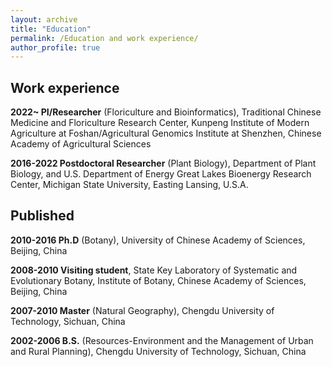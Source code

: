 ```yaml
---
layout: archive
title: "Education"
permalink: /Education and work experience/
author_profile: true
---
```


## Work experience

**2022~	PI/Researcher** (Floriculture and Bioinformatics), Traditional Chinese Medicine and Floriculture Research Center, Kunpeng Institute of Modern Agriculture at Foshan/Agricultural Genomics Institute at Shenzhen, Chinese Academy of Agricultural Sciences 

**2016-2022	Postdoctoral Researcher** (Plant Biology), Department of Plant Biology, and U.S. Department of Energy Great Lakes Bioenergy Research Center, Michigan State University, Easting Lansing, U.S.A. 

## Published

**2010-2016	Ph.D** (Botany), University of Chinese Academy of Sciences, Beijing, China

**2008-2010	Visiting student**, State Key Laboratory of Systematic and Evolutionary Botany, Institute of Botany, Chinese Academy of Sciences, Beijing, China

**2007-2010	Master** (Natural Geography), Chengdu University of Technology, Sichuan, China

**2002-2006	B.S.** (Resources-Environment and the Management of Urban and Rural Planning), Chengdu University of Technology, Sichuan, China
